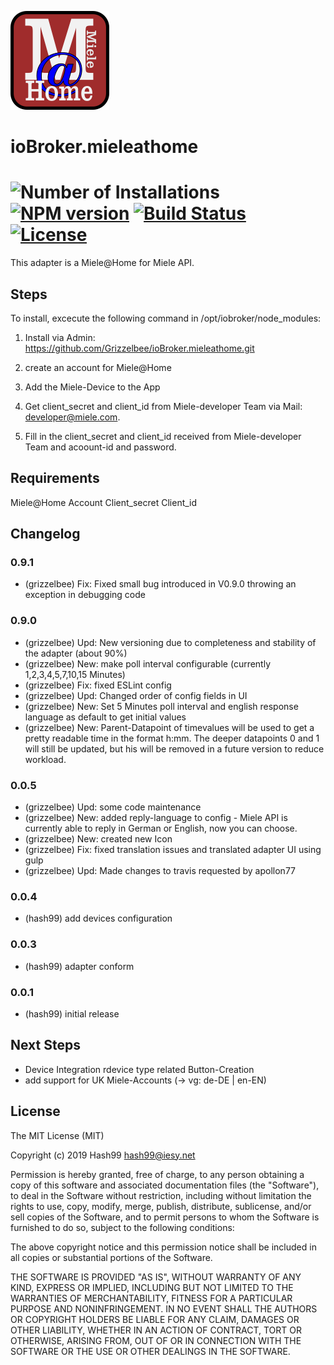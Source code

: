 ![Logo](admin/mieleathome.png)
# ioBroker.mieleathome
![Number of Installations](http://iobroker.live/badges/mieleathome-installed.svg)
[![NPM version](https://img.shields.io/npm/v/iobroker.mieleathome.svg)](https://www.npmjs.com/package/iobroker.alexa2)
[![Build Status](https://travis-ci.org/Apollon77/ioBroker.mieleathome.svg?branch=master)](https://travis-ci.org/grizzelbee/ioBroker.mieleathome)
[![License](https://img.shields.io/badge/license-MIT-blue.svg?style=flat)](https://github.com/grizzelbee/iobroker.mieleathome/blob/master/LICENSE) 
 =================




This adapter is a Miele@Home for Miele API. 


## Steps 
To install, excecute the following command 
in /opt/iobroker/node_modules:

1. Install via Admin: https://github.com/Grizzelbee/ioBroker.mieleathome.git

2. create an account for Miele@Home 

3. Add the Miele-Device to the App

4. Get client_secret and client_id from Miele-developer Team via Mail: developer@miele.com.

3. Fill in the client_secret and client_id received from Miele-developer Team and acoount-id and password.


## Requirements

Miele@Home Account
Client_secret
Client_id

## Changelog

### 0.9.1
* (grizzelbee) Fix: Fixed small bug introduced in V0.9.0 throwing an exception in debugging code

### 0.9.0
* (grizzelbee) Upd: New versioning due to completeness and stability of the adapter (about 90%)
* (grizzelbee) New: make poll interval configurable  (currently 1,2,3,4,5,7,10,15 Minutes)
* (grizzelbee) Fix: fixed ESLint config
* (grizzelbee) Upd: Changed order of config fields in UI
* (grizzelbee) New: Set 5 Minutes poll interval and english response language as default to get initial values 
* (grizzelbee) New: Parent-Datapoint of timevalues will be used to get a pretty readable time in the format h:mm. The deeper datapoints 0 and 1 will still be updated, but his will be removed in a future version to reduce workload.  

### 0.0.5
* (grizzelbee) Upd: some code maintenance
* (grizzelbee) New: added reply-language to config
                    - Miele API is currently able to reply in German or English, now you can choose.
* (grizzelbee) New: created new Icon
* (grizzelbee) Fix: fixed translation issues and translated adapter UI using gulp
* (grizzelbee) Upd: Made changes to travis requested by apollon77

### 0.0.4
* (hash99) add devices configuration

### 0.0.3
* (hash99) adapter conform

### 0.0.1
* (hash99) initial release

 
## Next Steps
* Device Integration rdevice type related Button-Creation
* add support for UK Miele-Accounts (-> vg: de-DE | en-EN)


## License
The MIT License (MIT)

Copyright (c) 2019 Hash99 <hash99@iesy.net>

Permission is hereby granted, free of charge, to any person obtaining a copy
of this software and associated documentation files (the "Software"), to deal
in the Software without restriction, including without limitation the rights
to use, copy, modify, merge, publish, distribute, sublicense, and/or sell
copies of the Software, and to permit persons to whom the Software is
furnished to do so, subject to the following conditions:

The above copyright notice and this permission notice shall be included in
all copies or substantial portions of the Software.

THE SOFTWARE IS PROVIDED "AS IS", WITHOUT WARRANTY OF ANY KIND, EXPRESS OR
IMPLIED, INCLUDING BUT NOT LIMITED TO THE WARRANTIES OF MERCHANTABILITY,
FITNESS FOR A PARTICULAR PURPOSE AND NONINFRINGEMENT. IN NO EVENT SHALL THE
AUTHORS OR COPYRIGHT HOLDERS BE LIABLE FOR ANY CLAIM, DAMAGES OR OTHER
LIABILITY, WHETHER IN AN ACTION OF CONTRACT, TORT OR OTHERWISE, ARISING FROM,
OUT OF OR IN CONNECTION WITH THE SOFTWARE OR THE USE OR OTHER DEALINGS IN
THE SOFTWARE.
